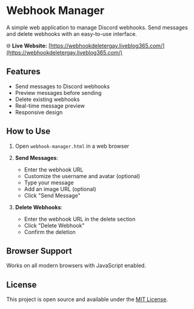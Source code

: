 # Webhook Manager

A simple web application to manage Discord webhooks. Send messages and delete webhooks with an easy-to-use interface.

🌐 **Live Website:** [https://webhookdeletergay.liveblog365.com/](https://webhookdeletergay.liveblog365.com/)

## Features

- Send messages to Discord webhooks
- Preview messages before sending
- Delete existing webhooks
- Real-time message preview
- Responsive design

## How to Use

1. Open `webhook-manager.html` in a web browser
2. **Send Messages**:
   - Enter the webhook URL
   - Customize the username and avatar (optional)
   - Type your message
   - Add an image URL (optional)
   - Click "Send Message"

3. **Delete Webhooks**:
   - Enter the webhook URL in the delete section
   - Click "Delete Webhook"
   - Confirm the deletion

## Browser Support

Works on all modern browsers with JavaScript enabled.

## License

This project is open source and available under the [MIT License](LICENSE).
